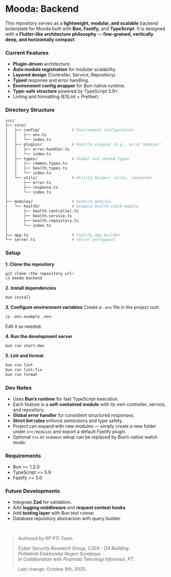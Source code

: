 # Mooda: Backend

This repository serves as a **lightweight, modular, and scalable** backend boilerplate for Mooda built with **Bun, Fastify,** and **TypeScript**. It is designed with a **Flutter-like architecture philosophy** — __fine-grained, vertically deep, and horizontally compact__.

### Current Features
- **Plugin-driven** architecture.
- **Auto module registration** for modular scalability.
- **Layered design** (Controller, Service, Repository).
- **Typed** response and error handling.
- **Environment config wrapper** for Bun-native runtime.
- **Type-safe structure** powered by TypeScript 5.9+.
- Linting and formatting (ESLint + Prettier).

### Directory Structure
```bash
src/
├── core/
│   ├── config/              # Environment configuration
│   │   ├── env.ts
│   │   └── index.ts
│   ├── plugins/             # Fastify plugins (e.g., error handler)
│   │   ├── error-handler.ts
│   │   └── index.ts
│   ├── types/               # Global and shared types
│   │   ├── common.types.ts
│   │   ├── health.types.ts
│   │   └── index.ts
│   └── utils/               # Utility helpers (error, response)
│       ├── error.ts
│       ├── response.ts
│       └── index.ts
│
├── modules/                 # Feature modules
│   └── health/              # Example health-check module
│       ├── health.controller.ts
│       ├── health.service.ts
│       ├── health.repository.ts
│       └── index.ts
│
├── app.ts                   # Fastify app builder
└── server.ts                # Server entrypoint
```

### Setup

**1. Clone the repository**
```bash
git clone <the repository url>
cd mooda-backend
```

**2. Install dependencies**
```bash
bun install
```

**3. Configure environment variables**
Create a `.env` file in the project root:
```bash
cp .env.example .env
```
Edit it as needed.

**4. Run the development server**
```bash
bun run start:dev
```

**5. Lint and format**
```bash
bun run lint
bun run lint:fix
bun run format
```

### Dev Notes
- Uses **Bun’s runtime** for fast TypeScript execution.
- Each feature is a **self-contained module** with its own controller, service, and repository.
- **Global error handler** for consistent structured responses.
- **Strict lint rules** enforce semicolons and type safety.
- Project can expand with new modules — simply create a new folder under `src/modules` and export a default Fastify plugin.
- Optional `tsx` or `nodemon` setup can be replaced by Bun’s native watch mode.

### Requirements
- Bun >= 1.2.0
- TypeScript >= 5.9
- Fastify >= 5.0

### Future Developments
- Integrate **Zod** for validation.
- Add **logging middleware** and **request context hooks**.
- Add **testing layer** with Bun test runner.
- Database repository abstraction with query builder.

<br>

> _Authored by KP PTI Team._
>
> _Cyber Security Research Group, C304 - D4 Building._ <br>
> _Politeknik Elektronika Negeri Surabaya._ <br>
> _In Collaboration with Piramida Teknologi Informasi, PT._
>
> Last change: October 8th, 2025.